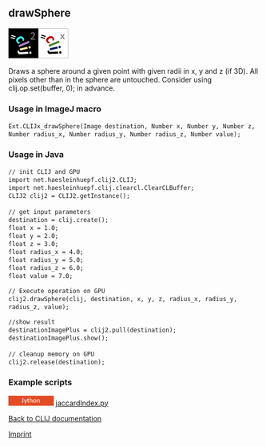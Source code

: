## drawSphere
![Image](images/mini_clij2_logo.png)![Image](images/mini_clijx_logo.png)

Draws a sphere around a given point with given radii in x, y and z (if 3D). All pixels other than in the sphere are untouched. Consider using clij.op.set(buffer, 0); in advance.

### Usage in ImageJ macro
```
Ext.CLIJx_drawSphere(Image destination, Number x, Number y, Number z, Number radius_x, Number radius_y, Number radius_z, Number value);
```


### Usage in Java
```
// init CLIJ and GPU
import net.haesleinhuepf.clij2.CLIJ;
import net.haesleinhuepf.clij.clearcl.ClearCLBuffer;
CLIJ2 clij2 = CLIJ2.getInstance();

// get input parameters
destination = clij.create();
float x = 1.0;
float y = 2.0;
float z = 3.0;
float radius_x = 4.0;
float radius_y = 5.0;
float radius_z = 6.0;
float value = 7.0;
```

```
// Execute operation on GPU
clij2.drawSphere(clij, destination, x, y, z, radius_x, radius_y, radius_z, value);
```

```
//show result
destinationImagePlus = clij2.pull(destination);
destinationImagePlus.show();

// cleanup memory on GPU
clij2.release(destination);
```




### Example scripts
<a href="https://github.com/clij/clij-advanced-filters/blob/master/src/main/jython/"><img src="images/language_jython.png" height="20"/></a> [jaccardIndex.py](https://github.com/clij/clij-advanced-filters/blob/master/src/main/jython/jaccardIndex.py)  


[Back to CLIJ documentation](https://clij.github.io/)

[Imprint](https://clij.github.io/imprint)
